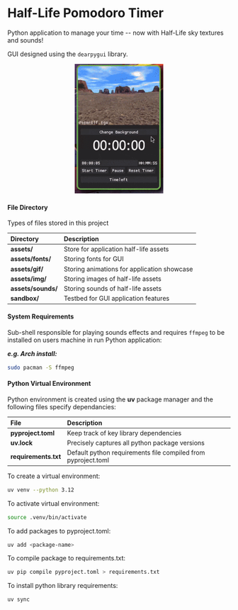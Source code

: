 # Half-Life Pomodoro Timer

Python application to manage your time -- now with Half-Life sky textures and sounds!

GUI designed using the `dearpygui` library.

<p align = center>                                                                                                                         
<img src="https://raw.githubusercontent.com/Filpill/hl-vox-timeleft/refs/heads/main/assets/gif/hl-timer1.gif" alt="drawing" width="200"/> 
</p>                                                                                                                                       

#### File Directory
Types of files stored in this project
<div align = center>
  
| Directory  | Description |
| :------------- | :------------- |
| **assets/**         | Store for application half-life assets |
| **assets/fonts/**   | Storing fonts for GUI |
| **assets/gif/**     | Storing animations for application showcase |
| **assets/img/**     | Storing images of half-life assets |
| **assets/sounds/**  | Storing sounds of half-life assets |
| **sandbox/**        | Testbed for GUI application features  |
  
</div>

#### System Requirements
Sub-shell responsible for playing sounds effects and requires `ffmpeg` to be installed on users machine in run Python application:

***e.g. Arch install:***
```bash
sudo pacman -S ffmpeg
```

#### Python Virtual Environment

Python environment is created using the **uv** package manager and the following files specify dependancies:

<div align = center>

| File | Description |
| :------------- | :------------- |
| **pyproject.toml** | Keep track of key library dependencies |
| **uv.lock** | Precisely captures all python package versions |
| **requirements.txt** | Default python requirements file compiled from pyproject.toml |

</div>

To create a virtual environment:
```bash
uv venv --python 3.12
```

To activate virtual environment: 
```bash                                  
source .venv/bin/activate                
```                                      

To add packages to pyproject.toml:
```bash                                  
uv add <package-name>
```

To compile package to requirements.txt:
```bash
uv pip compile pyproject.toml > requirements.txt
```

To install python library requirements:
```bash
uv sync
```

